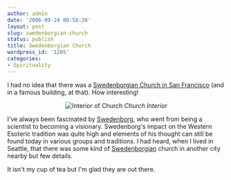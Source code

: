 ```yaml
---
author: admin
date: '2006-09-24 00:58:26'
layout: post
slug: swedenborgian-church
status: publish
title: Swedenborgian Church
wordpress_id: '1205'
categories:
- Spirituality
---
```

I had no idea that there was a <a href="http://www.sfswedenborgian.org/">Swedenborgian Church in San Francisco</a> (and in a famous building, at that). How interesting!

<p align="center"><img src="http://www.arcanology.com/images/Swed-sanc.jpg" alt="Interior of Church" title="Interior of Church" />
<em>Church Interior</em>

I've always been fascinated by <a href="http://en.wikipedia.org/wiki/Swedenborg">Swedenborg</a>, who went from being a scientist to becoming a visionary. Swedenborg's impact on the Western Esoteric tradition was quite high and elements of his thought can still be found today in various groups and traditions. I had heard, when I lived in Seattle, that there was some kind of <a href="http://en.wikipedia.org/wiki/Swedenborgianism">Swedenborgian</a> church in another city nearby but few details.

It isn't my cup of tea but I'm glad they are out there.
